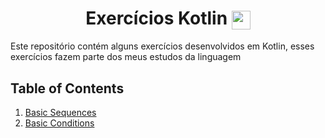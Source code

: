 <div align="center"> 
   <h1 align="center" > 
       Exercícios Kotlin <img align="center" height="30" width="30" src="https://upload.wikimedia.org/wikipedia/commons/7/74/Kotlin_Icon.png" />
      </h1> 
</div>

Este repositório contém alguns exercícios desenvolvidos em Kotlin, esses exercícios fazem parte dos meus estudos da linguagem
## Table of Contents 



1. [Basic Sequences](sequencias_basicas/)
2. [Basic Conditions](basics_conditions/)

